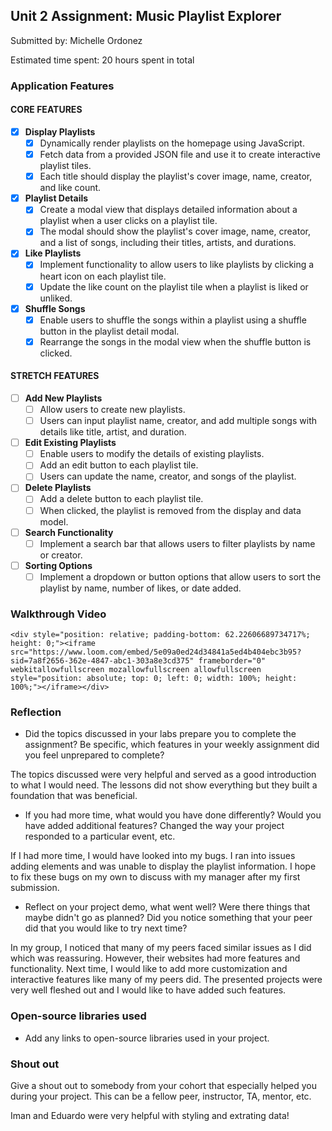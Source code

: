 ## Unit 2 Assignment: Music Playlist Explorer

Submitted by: Michelle Ordonez

Estimated time spent: 20 hours spent in total

### Application Features

#### CORE FEATURES

- [X] **Display Playlists**
  - [X] Dynamically render playlists on the homepage using JavaScript.
  - [X] Fetch data from a provided JSON file and use it to create interactive playlist tiles.
  - [X] Each title should display the playlist's cover image, name, creator, and like count.

- [X] **Playlist Details**
  - [X] Create a modal view that displays detailed information about a playlist when a user clicks on a playlist tile.
  - [X] The modal should show the playlist's cover image, name, creator, and a list of songs, including their titles, artists, and durations.

- [X] **Like Playlists**
  - [X] Implement functionality to allow users to like playlists by clicking a heart icon on each playlist tile.
  - [X] Update the like count on the playlist tile when a playlist is liked or unliked.

- [X] **Shuffle Songs**
  - [X] Enable users to shuffle the songs within a playlist using a shuffle button in the playlist detail modal.
  - [X] Rearrange the songs in the modal view when the shuffle button is clicked.

#### STRETCH FEATURES

- [ ] **Add New Playlists**
  - [ ] Allow users to create new playlists.
  - [ ] Users can input playlist name, creator, and add multiple songs with details like title, artist, and duration.

- [ ] **Edit Existing Playlists**
  - [ ] Enable users to modify the details of existing playlists.
  - [ ] Add an edit button to each playlist tile.
  - [ ] Users can update the name, creator, and songs of the playlist.

- [ ] **Delete Playlists**
  - [ ] Add a delete button to each playlist tile.
  - [ ] When clicked, the playlist is removed from the display and data model.

- [ ] **Search Functionality**
  - [ ] Implement a search bar that allows users to filter playlists by name or creator.

- [ ] **Sorting Options**
  - [ ] Implement a dropdown or button options that allow users to sort the playlist by name, number of likes, or date added.

### Walkthrough Video

`<div style="position: relative; padding-bottom: 62.22606689734717%; height: 0;"><iframe src="https://www.loom.com/embed/5e09a0ed24d34841a5ed4b404ebc3b95?sid=7a8f2656-362e-4847-abc1-303a8e3cd375" frameborder="0" webkitallowfullscreen mozallowfullscreen allowfullscreen style="position: absolute; top: 0; left: 0; width: 100%; height: 100%;"></iframe></div>`

### Reflection

* Did the topics discussed in your labs prepare you to complete the assignment? Be specific, which features in your weekly assignment did you feel unprepared to complete?

The topics discussed were very helpful and served as a good introduction to what I would need. The lessons did not show everything but they built a foundation that was beneficial.

* If you had more time, what would you have done differently? Would you have added additional features? Changed the way your project responded to a particular event, etc.
  
If I had more time, I would have looked into my bugs. I ran into issues adding elements and was unable to display the playlist information. I hope to fix these bugs on my own to discuss with my manager after my first submission.

* Reflect on your project demo, what went well? Were there things that maybe didn't go as planned? Did you notice something that your peer did that you would like to try next time?

In my group, I noticed that many of my peers faced similar issues as I did which was reassuring. However, their websites had more features and functionality. Next time, I would like to add more customization and interactive features like many of my peers did. The presented projects were very well fleshed out and I would like to have added such features.

### Open-source libraries used

- Add any links to open-source libraries used in your project.

### Shout out

Give a shout out to somebody from your cohort that especially helped you during your project. This can be a fellow peer, instructor, TA, mentor, etc.

Iman and Eduardo were very helpful with styling and extrating data!
